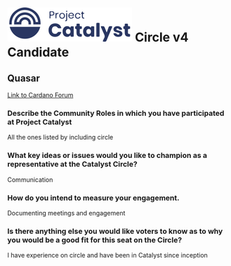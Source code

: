 # ![Project Catalyst](../assets/catalyst.svg) Circle v4 Candidate #

## Quasar ##

[Link to Cardano Forum](https://forum.cardano.org/t/quasar-platform-statement/109222)

### Describe the Community Roles in which you have participated at Project Catalyst ###

All the ones listed by including circle

### What key ideas or issues would you like to champion as a representative at the Catalyst Circle? ###

Communication

### How do you intend to measure your engagement. ###

Documenting meetings and engagement

### Is there anything else you would like voters to know as to why you would be a good fit for this seat on the Circle? ###

I have experience on circle and have been in Catalyst since inception